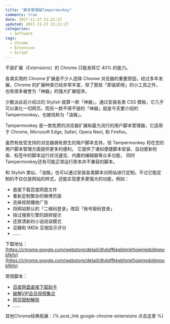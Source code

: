 ```yaml
---
title: "脚本管理器Tampermonkey"
comments: true
date: 2017-11-27 21:21:27
updated: 2017-11-27 21:21:27
categories:
  - Software
tags:
  - Chrome
  - Extension
  - Script
---
```


不装扩展（Extensions）的 Chrome 只能发挥它 40% 的能力。

各类实用的 Chrome 扩展是不少人选择 Chrome 浏览器的重要原因，经过多年发展，Chrome 的扩展种类已经非常丰富，除了那些「即装即用」的小工具之外，也有很多被誉为「神器」的强大扩展程序。

少数派此前介绍过的 Stylish 就算一款「神器」，通过安装各类 CSS 模板，它几乎可以美化一切网页。而另一款不得不提的「神器」就是今天要介绍的 Tampermonkey，也被戏称为「油猴」。

<!--more -->

Tampermonkey 是一款免费的浏览器扩展和最为流行的用户脚本管理器，它适用于 Chrome, Microsoft Edge, Safari, Opera Next, 和 Firefox。 

虽然有些受支持的浏览器拥有原生的用户脚本支持，但 Tampermonkey 将在您的用户脚本管理方面提供更多的便利。 它提供了诸如便捷脚本安装、自动更新检查、标签中的脚本运行状况速览、内置的编辑器等众多功能， 同时Tampermonkey还有可能正常运行原本并不兼容的脚本。 

和 Stylish 类似，「油猴」也可以通过安装各类脚本对网站进行定制。不过它能定制的不仅仅是网站的样式，还能实现更多更强大的功能，例如：
* 直接下载百度网盘文件
* 重新定制繁杂的微博页面
* 去掉视频播放广告
* 将网站默认的「二维码登录」改回「账号密码登录」
* 绕过搜索引擎的跳转提示
* 还原清新的小说阅读模式
* 豆瓣和 IMDb 互相显示评分
* ……


下载地址：
[https://chrome.google.com/webstore/detail/dhdgffkkebhmkfjojejmpbldmpobfkfo](https://chrome.google.com/webstore/detail/dhdgffkkebhmkfjojejmpbldmpobfkfo)

常用脚本：
* [百度网盘直接下载助手](https://greasyfork.org/zh-CN/scripts/23635-%E7%99%BE%E5%BA%A6%E7%BD%91%E7%9B%98%E7%9B%B4%E6%8E%A5%E4%B8%8B%E8%BD%BD%E5%8A%A9%E6%89%8B)
* [破解VIP会员视频集合](https://greasyfork.org/zh-CN/scripts/27530-%E7%A0%B4%E8%A7%A3vip%E4%BC%9A%E5%91%98%E8%A7%86%E9%A2%91%E9%9B%86%E5%90%88)
* [网页限制解除](https://greasyfork.org/zh-CN/scripts/14146-%E7%BD%91%E9%A1%B5%E9%99%90%E5%88%B6%E8%A7%A3%E9%99%A4)
* ……

其他Chrome经典拓展：{% post_link google-chrome-extensions 点击这里 %}